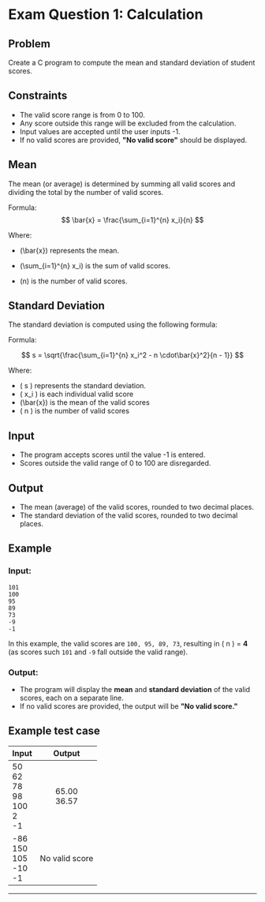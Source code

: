 # Exam Question 1: Calculation

## Problem
Create a C program to compute the mean and standard deviation of student scores.

## Constraints
- The valid score range is from 0 to 100.
- Any score outside this range will be excluded from the calculation.
- Input values are accepted until the user inputs -1.
- If no valid scores are provided, **"No valid score"** should be displayed.

## Mean
The mean (or average) is determined by summing all valid scores and dividing the total by the number of valid scores.

Formula:
$$
\bar{x} = \frac{\sum_{i=1}^{n} x_i}{n}
$$

Where:
- \(\bar{x}\) represents the mean.

- \(\sum_{i=1}^{n} x_i\) is the sum of valid scores.
- \(n\) is the number of valid scores.


## Standard Deviation
The standard deviation is computed using the following formula:

Formula:

$$
s = \sqrt{\frac{\sum_{i=1}^{n} x_i^2 - n \cdot\bar{x}^2}{n - 1}}
$$

Where:
- \( s \) represents the standard deviation.
- \( x_i \) is each individual valid score
- \(\bar{x}\) is the mean of the valid scores
- \( n \) is the number of valid scores


## Input
- The program accepts scores until the value -1 is entered.
- Scores outside the valid range of 0 to 100 are disregarded.

## Output
- The mean (average) of the valid scores, rounded to two decimal places.
- The standard deviation of the valid scores, rounded to two decimal places.

## Example
### Input:
```
101
100
95
89
73
-9
-1
```
In this example, the valid scores are `100, 95, 89, 73`, resulting in \( n \) = **4** (as scores such `101` and `-9` fall outside the valid range).

### Output:
- The program will display the **mean** and **standard deviation** of the valid scores, each on a separate line.
- If no valid scores are provided, the output will be **"No valid score."**

## Example test case

| Input | Output |
|:-----------|:------------:|
| 50<br>62<br>78<br>98<br>100<br>2<br>-1       | 65.00<br>36.57     |
| -86<br>150<br>105<br>-10<br>-1|   No valid score |

---

<!-- 
Test case 1
Input:
0
100
50
75
25
-1

Output:
50.00
39.53

Test case 2
Input:
-10
150
-50
200
999
-1

Output:
No valid score

Test case 3
Input:
1
2
3
4
5
6
7
9
10
-1

Output:
5.50
3.03

Test case 4
Input:
0
0
0
100
50
-1

Output:
30.00
44.72

Test case 5
Input:
-10
65
101
85
-5
90
-1

Output:
80.00
13.23

 -->